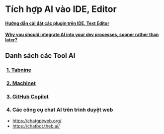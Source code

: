 # Tích hợp AI vào IDE, Editor

#### [Hướng dẫn cài đặt các plugin trên IDE, Text Editor](./install-plugins-instruct)
#### [ Why you should integrate AI into your dev processes, sooner rather than later?](./install-plugins-instruct)

## Danh sách các Tool AI
### &nbsp;[1. Tabnine](./tabnine)
### &nbsp;[2. Machinet](./machinet)
### &nbsp;[3. GitHub Copilot](./github-copilot)
### &nbsp;4. Các công cụ chat AI trên trình duyệt web
- https://chatgptweb.org/
- https://chatbot.theb.ai/